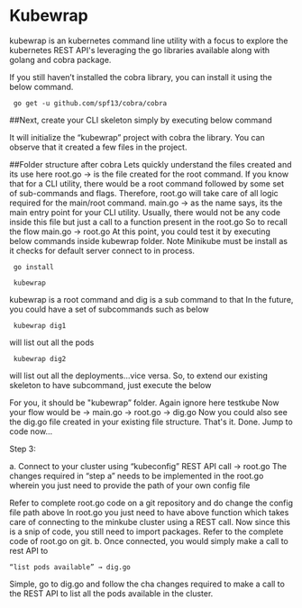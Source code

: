 # Kubewrap

kubewrap is an kubernetes command line utility with a focus to explore the kubernetes REST API's leveraging the go libraries available along with golang and cobra package.

If you still haven’t installed the cobra library, you can install it using the below command.
```
 go get -u github.com/spf13/cobra/cobra
 ```
##Next, create your CLI skeleton simply by executing below command


It will initialize the “kubewrap” project with cobra the library. You can observe that it created a few files in the project.

##Folder structure after cobra
Lets quickly understand the files created and its use here
root.go → is the file created for the root command. If you know that for a CLI utility, there would be a root command followed by some set of sub-commands and flags. Therefore, root.go will take care of all logic required for the main/root command.
main.go → as the name says, its the main entry point for your CLI utility. Usually, there would not be any code inside this file but just a call to a function present in the root.go
So to recall the flow main.go -> root.go
At this point, you could test it by executing below commands inside kubewrap folder. Note Minikube must be install as it checks for default server connect to in process.
```
 go install
 
 kubewrap
```


kubewrap is a root command and dig is a sub command to that
In the future, you could have a set of subcommands such as below
```
 kubewrap dig1
 ```
will list out all the pods
```
 kubewrap dig2
 ```
will list out all the deployments…vice versa.
So, to extend our existing skeleton to have subcommand, just execute the below

For you, it should be "kubewrap” folder. Again ignore here testkube
Now your flow would be → main.go -> root.go → dig.go
Now you could also see the dig.go file created in your existing file structure.
That's it. Done. Jump to code now…

Step 3:

a. Connect to your cluster using “kubeconfig” REST API call → root.go
The changes required in “step a” needs to be implemented in the root.go wherein you just need to provide the path of your own config file 

Refer to complete root.go code on a git repository and do change the config file path above
In root.go you just need to have above function which takes care of connecting to the minkube cluster using a REST call. Now since this is a snip of code, you still need to import packages. Refer to the complete code of root.go on git.
b. Once connected, you would simply make a call to rest API to
```
“list pods available” → dig.go
```
Simple, go to dig.go and follow the cha changes required to make a call to the REST API to list all the pods available in the cluster.
